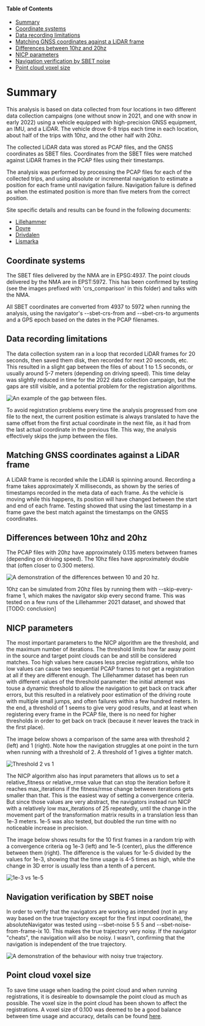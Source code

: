 #### Table of Contents
* [Summary](#summary)
* [Coordinate systems](#coordinate-systems)
* [Data recording limitations](#data-recording-limitations)
* [Matching GNSS coordinates against a LiDAR frame](#gnss-lidar)
* [Differences between 10hz and 20hz](#10hz-vs-20hz)
* [NICP parameters](#nicp-parameters)
* [Navigation verification by SBET noise](#noise-verification)
* [Point cloud voxel size](#pointcloud-voxels)

<a name="summary"></a>
# Summary
This analysis is based on data collected from four locations in two different data collection campaigns (one without snow in 2021, and one with snow in early 2022) using a vehicle equipped with high-precision GNSS equipment, an IMU, and a LiDAR. The vehicle drove 6-8 trips each time in each location, about half of the trips with 10hz, and the other half with 20hz.

The collected LiDAR data was stored as PCAP files, and the GNSS coordinates as SBET files. Coordinates from the SBET files were matched against LiDAR frames in the PCAP files using their timestamps.

The analysis was performed by processing the PCAP files for each of the collected trips, and using absolute or incremental navigation to estimate a position for each frame until navigation failure. Navigation failure is defined as when the estimated position is more than five meters from the correct position. 

Site specific details and results can be found in the following documents:
- [Lillehammer](./../Lillehammer/results/summary.md)
- [Dovre](./../Dovre/results/summary.md)
- [Drivdalen](./../Drivdalen/results/summary.md)
- [Lismarka](./../Lismarka/results/summary.md)

<a name="coordinate-systems"></a>
## Coordinate systems
The SBET files delivered by the NMA are in EPSG:4937.
The point clouds delivered by the NMA are in EPST:5972.
This has been confirmed by testing (see the images prefixed with 'crs_comparison' in this folder) and talks with the NMA.

All SBET coordinates are converted from 4937 to 5972 when running the analysis, using the navigator's --sbet-crs-from and --sbet-crs-to arguments and a GPS epoch based on the dates in the PCAP filenames.

<a name="data-recording-limitations"></a>
## Data recording limitations
The data collection system ran in a loop that recorded LiDAR frames for 20 seconds, then saved them disk, then recorded for next 20 seconds, etc. This resulted in a slight gap between the files of about 1 to 1.5 seconds, or usually around 5-7 meters (depending on driving speed). This time delay was slightly reduced in time for the 2022 data collection campaign, but the gaps are still visible, and a potential problem for the registration algorithms.

![An example of the gap between files.](file_gap.png)

To avoid registration problems every time the analysis progressed from one file to the next, the current position estimate is always translated to have the same offset from the first actual coordinate in the next file, as it had from the last actual coordinate in the previous file. This way, the analysis effectively skips the jump between the files.

<a name="gnss-lidar"></a>
## Matching GNSS coordinates against a LiDAR frame
A LiDAR frame is recorded while the LiDAR is spinning around. Recording a frame takes approximately X milliseconds, as shown by the series of timestamps recorded in the meta data of each frame. As the vehicle is moving while this happens, its position will have changed between the start and end of each frame. Testing showed that using the last timestamp in a frame gave the best match against the timestamps on the GNSS coordinates.

<a name="10hz-vs-20hz"></a>
## Differences between 10hz and 20hz
The PCAP files with 20hz have approximately 0.135 meters between frames (depending on driving speed). The 10hz files have approximately double that (often closer to 0.300 meters).

![A demonstration of the differences between 10 and 20 hz.](10hz_vs_20hz.png)

10hz can be simulated from 20hz files by running them with --skip-every-frame 1, which makes the navigator skip every second frame. This was tested on a few runs of the Lillehammer 2021 dataset, and showed that [TODO: conclusion]

<a name="nicp-parameters"></a>
## NICP parameters
The most important parameters to the NICP algorithm are the threshold, and the maximum number of iterations. The threshold limits how far away point in the source and target point clouds can be and still be considered matches. Too high values here causes less precise registrations, while too low values can cause two sequential PCAP frames to not get a registration at all if they are different enough. The Lillehammer dataset has been run with different values of the threshold parameter: the initial attempt was touse a dynamic threshold to allow the navigation to get back on track after errors, but this resulted in a relatively poor estimation of the driving route with multiple small jumps, and often failures within a few hundred meters. In the end, a threshold of 1 seems to give very good results, and at least when registering every frame in the PCAP file, there is no need for higher thresholds in order to get back on track (because it never leaves the track in the first place).

The image below shows a comparison of the same area with threshold 2 (left) and 1 (right). Note how the navigation struggles at one point in the turn when running with a threshold of 2. A threshold of 1 gives a tighter match.

![Threshold 2 vs 1](t2_vs_t1.png)

The NICP algorithm also has input parameters that allows us to set a relative_fitness or relative_rmse value that can stop the iteration before it reaches max_iterations if the fitness/rmse change between iterations gets smaller than that. This is the easiest way of setting a convergence criteria. But since those values are very abstract, the navigators instead run NICP with a relatively low max_iterations of 25 repeatedly, until the change in the movement part of the transformation matrix results in a translation less than 1e-3 meters. 1e-5 was also tested, but doubled the run time with no noticeable increase in precision.

The image below shows results for the 10 first frames in a random trip with a convergence criteria og 1e-3 (left) and 1e-5 (center), plus the difference between them (right). The difference is the values for 1e-5 divided by the values for 1e-3, showing that the time usage is 4-5 times as high, while the change in 3D error is usually less than a tenth of a percent.

![1e-3 vs 1e-5](1e3_vs_1e5.png)

<a name="noise-verification"></a>
## Navigation verification by SBET noise
In order to verify that the navigators are working as intended (not in any way based on the true trajectory except for the first input coordinate), the absoluteNavigator was tested using --sbet-noise 5 5 5 and --sbet-noise-from-frame-ix 10. This makes the true trajectory very noisy. If the navigator "cheats", the navigation will also be noisy. I wasn't, confirming that the navigation is independent of the true trajectory.

![A demonstration of the behaviour with noisy true trajectory.](noised_sbet.png)

<a name="pointcloud-voxels"></a>
## Point cloud voxel size
To save time usage when loading the point cloud and when running registrations, it is desireable to downsample the point cloud as much as possible.
The voxel size in the point cloud has been shown to affect the registrations. A voxel size of 0.100 was deemed to be a good balance between time usage and accuracy, details can be found [here](pointcloud_downsampling.md).